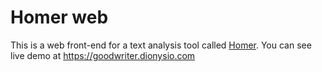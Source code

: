 # Homer web

This is a web front-end for a text analysis tool called [Homer](https://github.com/wyounas/homer). You can see live demo at https://goodwriter.dionysio.com
